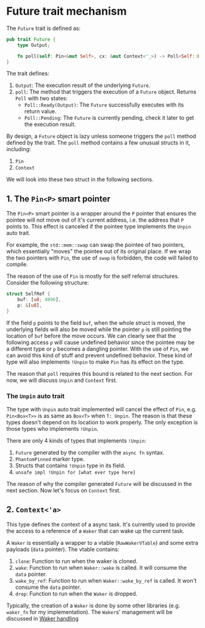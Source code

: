 # Future trait mechanism

The `Future` trait is defined as:

```rust
pub trait Future {
    type Output;

    fn poll(self: Pin<&mut Self>, cx: &mut Context<'_>) -> Poll<Self::Output>;
}
```

The trait defines:
1. `Output`: The execution result of the underlying `Future`.
2. `poll`: The method that triggers the execution of a `Future` object. Returns `Poll` with two states:
    - `Poll::Ready(Output)`: The `Future` successfully executes with its return value.
    - `Poll::Pending`: The `Future` is currently pending, check it later to get the execution result.

By design, a `Future` object is lazy unless someone triggers the `poll` method defined
by the trait. The `poll` method contains a few unusual structs in it, including:
1. `Pin`
2. `Context`

We will look into these two struct in the following sections.

## 1. The `Pin<P>` smart pointer
The `Pin<P>` smart pointer is a wrapper around the `P` pointer that ensures the pointee
will not move out of it's current address, i.e. the address that `P` points to. This effect is
canceled if the pointee type implements the `Unpin` auto trait.

For example, the `std::mem::swap` can swap the pointee of two pointers, which essentially "moves"
the pointee out of its original place. If we wrap the two pointers with `Pin`, the use of `swap`
is forbidden, the code will failed to compile.

The reason of the use of `Pin` is mostly for the self referral structures.
Consider the following structure:
```rust
struct SelfRef {
    buf: [u8; 4096],
    p: &[u8],
}
```
If the field `p` points to the field `buf`, when the whole struct is moved, the underlying fields will also be moved
while the pointer `p` is still pointing the location of `buf` before the move occurs. We can clearly see that
the following access `p` will cause undefined behavior since the pointee may be a different type or `p` becomes
a dangling pointer. With the use of `Pin`, we can avoid this kind of stuff and prevent undefined behavior.
These kind of type will also implements `!Unpin` to make `Pin` has its effect on the type.

The reason that `poll` requires this bound is related to the next section. For now, we will discuss `Unpin` and `Context` first.

### The `Unpin` auto trait
The type with `Unpin` auto trait implemented will cancel the effect of `Pin`, e.g. `Pin<Box<T>>` is as same as `Box<T>` when `T: Unpin`.
The reason is that these types doesn't depend on its location to work properly. The only exception is those types who implements `!Unpin`.

There are only 4 kinds of types that implements `!Unpin`:
1. `Future` generated by the compiler with the `async fn` syntax.
2. `PhantomPinned` marker type.
3. Structs that contains `!Unpin` type in its field.
4. `unsafe impl !Unpin for [what ever type here]`

The reason of why the compiler generated `Future` will be discussed in the next section. Now let's focus on `Context` first.

## 2. `Context<'a>`
This type defines the context of a async task. It's currently used to provide the access to a reference of a `Waker` that can wake
up the current task.

A `Waker` is essentially a wrapper to a vtable (`RawWakerVTable`) and some extra payloads (`data` pointer). The vtable contains:
1. `clone`: Function to run when the waker is cloned.
2. `wake`: Function to run when `Waker::wake` is called. It will consume the `data` pointer.
3. `wake_by_ref`: Function to run when `Waker::wake_by_ref` is called. It won't consume the `data` pointer.
4. `drop`: Function to run when the `Waker` is dropped.

Typically, the creation of a `Waker` is done by some other libraries (e.g. `waker_fn` for my implementation).
The `Waker`s' management will be discussed in [Waker handling](../fth/waker_handling.md)
